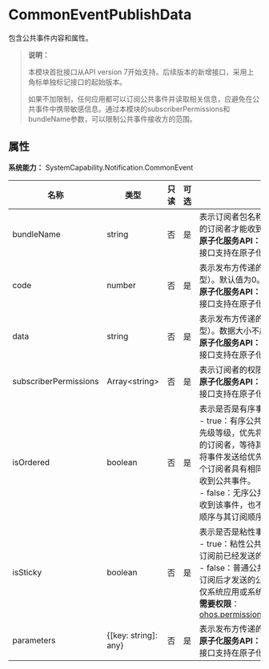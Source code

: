# CommonEventPublishData

<!--Kit: Basic Services Kit-->
<!--Subsystem: Notification-->
<!--Owner: @peixu-->
<!--Designer: @dongqingran; @wulong158-->
<!--Tester: @wanghong1997-->
<!--Adviser: @fang-jinxu-->

包含公共事件内容和属性。

> **说明：**
>
> 本模块首批接口从API version 7开始支持。后续版本的新增接口，采用上角标单独标记接口的起始版本。
>
> 如果不加限制，任何应用都可以订阅公共事件并读取相关信息，应避免在公共事件中携带敏感信息。通过本模块的subscriberPermissions和bundleName参数，可以限制公共事件接收方的范围。

## 属性

**系统能力：** SystemCapability.Notification.CommonEvent

| 名称                  | 类型                 | 只读 | 可选 | 说明                         |
| --------------------- | -------------------- | ---- | ---- | ---------------------------- |
| bundleName            | string               | 否  | 是  | 表示订阅者包名称，只有包名为bundleName的订阅者才能收到该公共事件。<br>**原子化服务API：** 从API version 11开始，该接口支持在原子化服务中使用。 |
| code                  | number               | 否  | 是  | 表示发布方传递的公共事件数据（number类型）。默认值为0。<br>**原子化服务API：** 从API version 11开始，该接口支持在原子化服务中使用。       |
| data                  | string               | 否  | 是  | 表示发布方传递的公共事件数据（string类型）。数据大小不超过64KB。<br>**原子化服务API：** 从API version 11开始，该接口支持在原子化服务中使用。 |
| subscriberPermissions | Array\<string>       | 否  | 是  | 表示订阅者的权限。<br>**原子化服务API：** 从API version 11开始，该接口支持在原子化服务中使用。             |
| isOrdered             | boolean              | 否  | 是  | 表示是否是有序事件。默认为false。<br/> - true：有序公共事件，根据订阅者设置的优先级等级，优先将公共事件发送给优先级较高的订阅者，等待其成功接收该公共事件之后再将事件发送给优先级较低的订阅者。如果有多个订阅者具有相同的优先级，则他们将随机接收到公共事件。<br/> - false：无序公共事件，不考虑订阅者是否接收到该事件，也不保证订阅者接收到该事件的顺序与其订阅顺序一致。           |
| isSticky              | boolean              | 否  | 是  | 表示是否是粘性事件。默认为false。<br/> - true：粘性公共事件，能够让订阅者收到在订阅前已经发送的公共事件。<br/> - false：普通公共事件，只能让订阅者收到在订阅后才发送的公共事件。<br>仅系统应用或系统服务允许发送粘性事件。<br>**需要权限**：[ohos.permission.COMMONEVENT_STICKY](../../security/AccessToken/permissions-for-all.md#ohospermissioncommonevent_sticky) |
| parameters            | {[key: string]: any} | 否  | 是  | 表示发布方传递的公共事件的附加信息。<br>**原子化服务API：** 从API version 11开始，该接口支持在原子化服务中使用。       |
